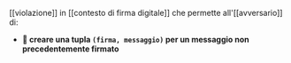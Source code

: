 [[violazione]] in [[contesto di firma digitale]] che permette all'[[avversario]] di:

- **📎 creare una tupla `(firma, messaggio)` per un messaggio non precedentemente firmato**

